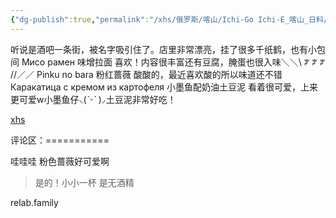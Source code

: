 ```yaml
---
{"dg-publish":true,"permalink":"/xhs/俄罗斯/喀山/Ichi-Go Ichi-E_喀山_日料/","tags":["rednote","喀山"],"updated":"2025-03-30T20:38:18.443+08:00"}
---
```


 

听说是酒吧一条街，被名字吸引住了。店里非常漂亮，挂了很多千纸鹤，也有小包间
Мисо рамен 味增拉面 喜欢！内容很丰富还有豆腐，腌蛋也很入味＼＼\\ ꐕ ꐕ ꐕ //／／
Pinku no bara 粉红蔷薇 酸酸的，最近喜欢酸的所以味道还不错
Каракатица с кремом из картофеля 小墨鱼配奶油土豆泥 看着很可爱，上来更可爱w小墨鱼仔⸜(*ˊᵕˋ* )⸝‬土豆泥非常好吃！

[xhs](https://www.xiaohongshu.com/explore/665cd1fc000000001500ad74?xsec_token=AB_7A3NFsGGAlN7iq5sQL1UEnEUEtGAeDoT-5f1AeDOLs=&xsec_source=pc_user)

评论区：===========

哇哇哇 粉色蔷薇好可爱啊

> 是的！小小一杯 是无酒精

relab.family